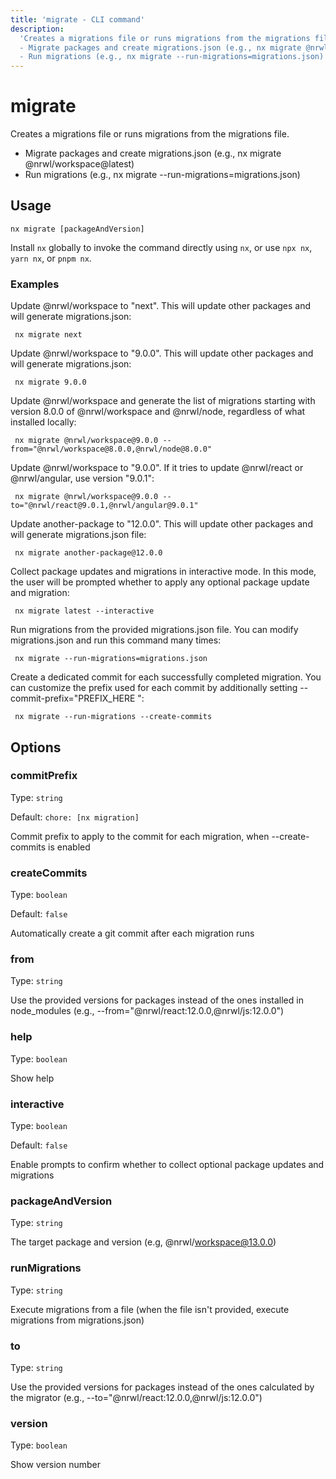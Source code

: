 ```yaml
---
title: 'migrate - CLI command'
description:
  'Creates a migrations file or runs migrations from the migrations file.
  - Migrate packages and create migrations.json (e.g., nx migrate @nrwl/workspace@latest)
  - Run migrations (e.g., nx migrate --run-migrations=migrations.json)'
---
```


# migrate

Creates a migrations file or runs migrations from the migrations file.

- Migrate packages and create migrations.json (e.g., nx migrate @nrwl/workspace@latest)
- Run migrations (e.g., nx migrate --run-migrations=migrations.json)

## Usage

```shell
nx migrate [packageAndVersion]
```

Install `nx` globally to invoke the command directly using `nx`, or use `npx nx`, `yarn nx`, or `pnpm nx`.

### Examples

Update @nrwl/workspace to "next". This will update other packages and will generate migrations.json:

```shell
 nx migrate next
```

Update @nrwl/workspace to "9.0.0". This will update other packages and will generate migrations.json:

```shell
 nx migrate 9.0.0
```

Update @nrwl/workspace and generate the list of migrations starting with version 8.0.0 of @nrwl/workspace and @nrwl/node, regardless of what installed locally:

```shell
 nx migrate @nrwl/workspace@9.0.0 --from="@nrwl/workspace@8.0.0,@nrwl/node@8.0.0"
```

Update @nrwl/workspace to "9.0.0". If it tries to update @nrwl/react or @nrwl/angular, use version "9.0.1":

```shell
 nx migrate @nrwl/workspace@9.0.0 --to="@nrwl/react@9.0.1,@nrwl/angular@9.0.1"
```

Update another-package to "12.0.0". This will update other packages and will generate migrations.json file:

```shell
 nx migrate another-package@12.0.0
```

Collect package updates and migrations in interactive mode. In this mode, the user will be prompted whether to apply any optional package update and migration:

```shell
 nx migrate latest --interactive
```

Run migrations from the provided migrations.json file. You can modify migrations.json and run this command many times:

```shell
 nx migrate --run-migrations=migrations.json
```

Create a dedicated commit for each successfully completed migration. You can customize the prefix used for each commit by additionally setting --commit-prefix="PREFIX_HERE ":

```shell
 nx migrate --run-migrations --create-commits
```

## Options

### commitPrefix

Type: `string`

Default: `chore: [nx migration] `

Commit prefix to apply to the commit for each migration, when --create-commits is enabled

### createCommits

Type: `boolean`

Default: `false`

Automatically create a git commit after each migration runs

### from

Type: `string`

Use the provided versions for packages instead of the ones installed in node_modules (e.g., --from="@nrwl/react:12.0.0,@nrwl/js:12.0.0")

### help

Type: `boolean`

Show help

### interactive

Type: `boolean`

Default: `false`

Enable prompts to confirm whether to collect optional package updates and migrations

### packageAndVersion

Type: `string`

The target package and version (e.g, @nrwl/workspace@13.0.0)

### runMigrations

Type: `string`

Execute migrations from a file (when the file isn't provided, execute migrations from migrations.json)

### to

Type: `string`

Use the provided versions for packages instead of the ones calculated by the migrator (e.g., --to="@nrwl/react:12.0.0,@nrwl/js:12.0.0")

### version

Type: `boolean`

Show version number
